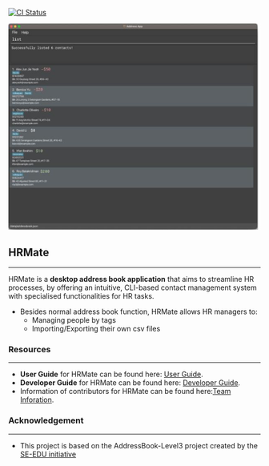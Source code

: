 [![CI Status](https://github.com/AY2324S1-CS2103T-W11-1/tp/workflows/Java%20CI/badge.svg)](https://github.com/AY2324S1-CS2103T-W11-1/tp/actions)

![Ui](docs/images/Ui.png)

## HRMate

-----
HRMate is a **desktop address book application** that aims to streamline HR processes, by offering an intuitive, CLI-based contact management system with specialised functionalities for HR tasks.

* Besides normal address book function, HRMate allows HR managers to:
  * Managing people by tags
  * Importing/Exporting their own csv files

### Resources

-----
* **User Guide** for HRMate can be found here: [User Guide](https://github.com/AY2324S1-CS2103T-W11-1/tp/blob/master/docs/UserGuide.md).
* **Developer Guide** for HRMate can be found here: [Developer Guide](https://github.com/AY2324S1-CS2103T-W11-1/tp/blob/master/docs/DeveloperGuide.md).
* Information of contributors for HRMate can be found here:[Team Inforation](https://github.com/AY2324S1-CS2103T-W11-1/tp/blob/master/docs/AboutUs.md).
### Acknowledgement

-----
* This project is based on the AddressBook-Level3 project created by the [SE-EDU initiative](https://se-education.org)

